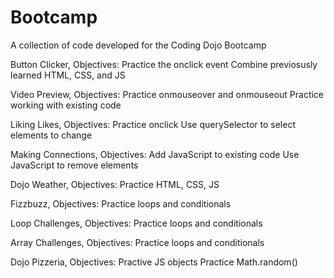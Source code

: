 # Bootcamp
A collection of code developed for the Coding Dojo Bootcamp

Button Clicker, Objectives:
  Practice the onclick event
  Combine previosusly learned HTML, CSS, and JS

Video Preview, Objectives:
  Practice onmouseover and onmouseout
  Practice working with existing code

Liking Likes, Objectives: 
  Practice onclick
  Use querySelector to select elements to change

Making Connections, Objectives:
  Add JavaScript to existing code
  Use JavaScript to remove elements

Dojo Weather, Objectives:
  Practice HTML, CSS, JS

Fizzbuzz, Objectives:
  Practice loops and conditionals

Loop Challenges, Objectives:
  Practice loops and conditionals

Array Challenges, Objectives:
  Practice loops and conditionals

Dojo Pizzeria, Objectives:
  Practive JS objects
  Practice Math.random()
